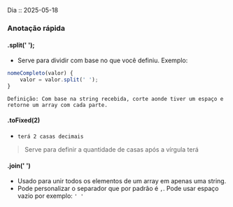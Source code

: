 Dia :: 2025-05-18
### Anotação rápida
#### .split(' ');
- Serve para dividir com base no que você definiu.
	Exemplo:
```js
nomeCompleto(valor) {
	valor = valor.split(' ');
}
```
	Definição: Com base na string recebida, corte aonde tiver um espaço e retorne um array com cada parte.

#### .toFixed(2)
-  `terá 2 casas decimais`
> Serve para definir a quantidade de casas após a vírgula terá

#### .join('  ')
- Usado para unir todos os elementos de um array em apenas uma string.
- Pode personalizar o separador que por padrâo é `,`. Pode usar espaço vazio por exemplo: `' '`